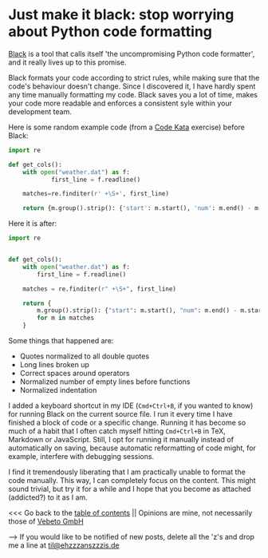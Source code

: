 # Just make it black: stop worrying about Python code formatting

[Black](https://github.com/psf/black) is a tool that calls itself 'the uncompromising Python code formatter',
and it really lives up to this promise.

Black formats your code according to strict rules, while making sure that the code's behaviour doesn't change.
Since I discovered it, I have hardly spent any time manually formatting my code.
Black saves you a lot of time, makes your code more readable and enforces a consistent syle within your development team.

Here is some random example code (from a [Code Kata](http://codekata.com/) exercise) before Black:
```python
import re

def get_cols():
    with open("weather.dat") as f:
            first_line = f.readline()

    matches=re.finditer(r' +\S+', first_line)

    return {m.group().strip(): {'start': m.start(), 'num': m.end() - m.start()} for m in matches}
```

Here it is after:
```python
import re


def get_cols():
    with open("weather.dat") as f:
        first_line = f.readline()

    matches = re.finditer(r" +\S+", first_line)

    return {
        m.group().strip(): {"start": m.start(), "num": m.end() - m.start()}
        for m in matches
    }
```

Some things that happened are:
* Quotes normalized to all double quotes
* Long lines broken up
* Correct spaces around operators
* Normalized number of empty lines before functions
* Normalized indentation

I added a keyboard shortcut in my IDE (``Cmd+Ctrl+B``, if you wanted to know) for
running Black on the current source file.
I run it every time I have finished a block of code or a specific change. 
Running it has become so much of a habit that I often catch myself hitting ``Cmd+Ctrl+B`` in TeX, Markdown or JavaScript.
Still, I opt for running it manually instead of automatically on saving, because automatic reformatting of code might, 
for example, interfere with debugging sessions.

I find it tremendously liberating that I am practically unable to format the code manually.
This way, I can completely focus on the content.
This might sound trivial, but try it for a while and I hope that you become as attached (addicted?) to it as I am.




<<< Go back to the [table of contents](../README.md) || Opinions are mine, not necessarily those of [Vebeto GmbH](https://www.vebeto.de)

--> If you would like to be notified of new posts, delete all the 'z's and drop me a line at til@ehzzzanszzzis.de